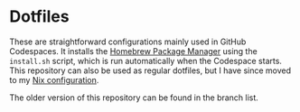 # Dotfiles

These are straightforward configurations mainly used in GitHub Codespaces. It installs the [Homebrew Package Manager](https://brew.sh/) using the `install.sh` script, which is run automatically when the Codespace starts. This repository can also be used as regular dotfiles, but I have since moved to my [Nix configuration](https://github.com/andreshungbz/nixconfig).

The older version of this repository can be found in the branch list.
